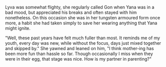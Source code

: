 Lyva was somewhat flighty, she regularly called Gon when Yana was in a bad mood, but appreciated his breaks and often stayed with him nonetheless. On this occasion she was in her tungsten armoured form once more, a habit she had taken simply to save her wearing anything that Yana might ignite.     

"Well, these past years have felt much fuller than most. It reminds me of my youth, every day was new, while without the focus, days just mixed together and skipped by." She yawned and leaned on him, "I think mother-ing has been more fun than hassle so far. Though occasionally I miss when they were in their egg, that stage was nice. How is my partner in parenting?"
